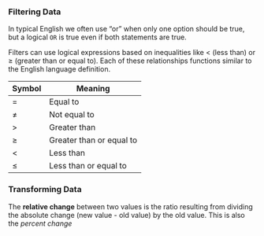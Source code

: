 ### Filtering Data
In typical English we often use “or” when only one option should be true, but a logical `OR` is true even if both statements are true.

Filters can use logical expressions based on inequalities like $\lt$ (less than) or $\geq$ (greater than or equal to). Each of these relationships functions similar to the English language definition. 

| Symbol  | Meaning  |
|---|---|
| =  | Equal to  |
| $\neq$  | Not equal to  |
| $\gt$  | Greater than  |
| $\geq$  | Greater than or equal to  |
| $\lt$  | Less than  |
| $\leq$  | Less than or equal to  |

### Transforming Data
The **relative change** between two values is the ratio resulting from dividing the absolute change (new value - old value) by the old value. This is also the _percent change_